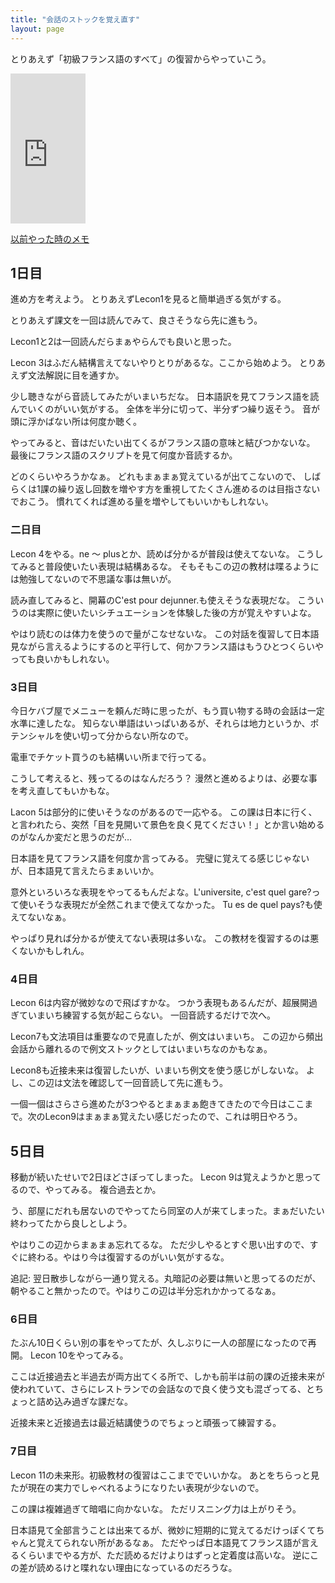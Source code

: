 ```yaml
---
title: "会話のストックを覚え直す"
layout: page	
---
```


とりあえず「初級フランス語のすべて」の復習からやっていこう。

<iframe style="width:120px;height:240px;" marginwidth="0" marginheight="0" scrolling="no" frameborder="0" src="https://rcm-fe.amazon-adsystem.com/e/cm?ref=qf_sp_asin_til&t=karino203-22&m=amazon&o=9&p=8&l=as1&IS1=1&detail=1&asins=4794604025&bc1=ffffff&lt1=_top&fc1=333333&lc1=0066c0&bg1=ffffff&f=ifr"> </iframe>

[以前やった時のメモ](https://karino2.github.io/2017/12/01/107.html)

## 1日目

進め方を考えよう。
とりあえずLecon1を見ると簡単過ぎる気がする。

とりあえず課文を一回は読んでみて、良さそうなら先に進もう。

Lecon1と2は一回読んだらまぁやらんでも良いと思った。

Lecon 3はふだん結構言えてないやりとりがあるな。ここから始めよう。
とりあえず文法解説に目を通すか。

少し聴きながら音読してみたがいまいちだな。
日本語訳を見てフランス語を読んでいくのがいい気がする。
全体を半分に切って、半分ずつ繰り返そう。
音が頭に浮かばない所は何度か聴く。

やってみると、音はだいたい出てくるがフランス語の意味と結びつかないな。
最後にフランス語のスクリプトを見て何度か音読するか。

どのくらいやろうかなぁ。
どれもまぁまぁ覚えているが出てこないので、
しばらくは1課の繰り返し回数を増やす方を重視してたくさん進めるのは目指さないでおこう。
慣れてくれば進める量を増やしてもいいかもしれない。

### 二日目

Lecon 4をやる。ne 〜 plusとか、読めば分かるが普段は使えてないな。
こうしてみると普段使いたい表現は結構あるな。
そもそもこの辺の教材は喋るようには勉強してないので不思議な事は無いが。

読み直してみると、開幕のC'est pour dejunner.も使えそうな表現だな。
こういうのは実際に使いたいシチュエーションを体験した後の方が覚えやすいよな。

やはり読むのは体力を使うので量がこなせないな。
この対話を復習して日本語見ながら言えるようにするのと平行して、何かフランス語はもうひとつくらいやっても良いかもしれない。

### 3日目

今日ケバブ屋でメニューを頼んだ時に思ったが、もう買い物する時の会話は一定水準に達したな。
知らない単語はいっぱいあるが、それらは地力というか、ポテンシャルを使い切って分からない所なので。

電車でチケット買うのも結構いい所まで行ってる。

こうして考えると、残ってるのはなんだろう？
漫然と進めるよりは、必要な事を考え直してもいかもな。

Lacon 5は部分的に使いそうなのがあるので一応やる。
この課は日本に行く、と言われたら、突然「目を見開いて景色を良く見てください！」とか言い始めるのがなんか変だと思うのだが…

日本語を見てフランス語を何度か言ってみる。
完璧に覚えてる感じじゃないが、日本語見て言えたらまぁいいか。

意外といろいろな表現をやってるもんだよな。L'universite, c'est quel gare?って使いそうな表現だが全然これまで使えてなかった。
Tu es de quel pays?も使えてないなぁ。

やっぱり見れば分かるが使えてない表現は多いな。
この教材を復習するのは悪くないかもしれん。

### 4日目

Lecon 6は内容が微妙なので飛ばすかな。
つかう表現もあるんだが、超展開過ぎていまいち練習する気が起こらない。
一回音読するだけで次へ。

Lecon7も文法項目は重要なので見直したが、例文はいまいち。
この辺から頻出会話から離れるので例文ストックとしてはいまいちなのかもなぁ。

Lecon8も近接未来は復習したいが、いまいち例文を使う感じがしないな。
よし、この辺は文法を確認して一回音読して先に進もう。

一個一個はさらさら進めたが3つやるとまぁまぁ飽きてきたので今日はここまで。次のLecon9はまぁまぁ覚えたい感じだったので、これは明日やろう。

## 5日目

移動が続いたせいで2日ほどさぼってしまった。
Lecon 9は覚えようかと思ってるので、やってみる。
複合過去とか。

う、部屋にだれも居ないのでやってたら同室の人が来てしまった。まぁだいたい終わってたから良しとしよう。

やはりこの辺からまぁまぁ忘れてるな。
ただ少しやるとすぐ思い出すので、すぐに終わる。やはり今は復習するのがいい気がするな。

追記: 翌日散歩しながら一通り覚える。丸暗記の必要は無いと思ってるのだが、朝やること無かったので。やはりこの辺は半分忘れかかってるなぁ。

### 6日目

たぶん10日くらい別の事をやってたが、久しぶりに一人の部屋になったので再開。
Lecon 10をやってみる。

ここは近接過去と半過去が両方出てくる所で、しかも前半は前の課の近接未来が使われていて、さらにレストランでの会話なので良く使う文も混ざってる、とちょっと詰め込み過ぎな課だな。

近接未来と近接過去は最近結講使うのでちょっと頑張って練習する。

### 7日目

Lecon 11の未来形。初級教材の復習はここまででいいかな。
あとをちらっと見たが現在の実力でしゃべれるようになりたい表現が少ないので。

この課は複雑過ぎて暗唱に向かないな。
ただリスニング力は上がりそう。

日本語見て全部言うことは出来てるが、微妙に短期的に覚えてるだけっぽくてちゃんと覚えてられない所があるなぁ。
ただやっぱ日本語見てフランス語が言えるくらいまでやる方が、ただ読めるだけよりはずっと定着度は高いな。
逆にこの差が読めるけと喋れない理由になっているのだろうな。

